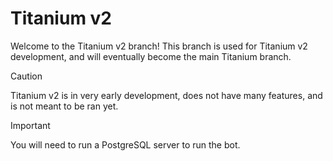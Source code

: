 # Titanium v2

Welcome to the Titanium v2 branch! This branch is used for Titanium v2 development, and will eventually become the main Titanium branch.

> [!CAUTION]
> Titanium v2 is in very early development, does not have many features, and is not meant to be ran yet. 

> [!IMPORTANT]
> You will need to run a PostgreSQL server to run the bot.